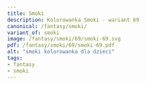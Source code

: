 ```yaml
---
title: Smoki
description: Kolorowanka Smoki - wariant 69
canonical: /fantasy/smoki/
variant_of: smoki
image: /fantasy/smoki/69/smoki-69.svg
pdf: /fantasy/smoki/69/smoki-69.pdf
alt: "smoki kolorowanka dla dzieci"
tags:
- fantasy
- smoki
---
```

